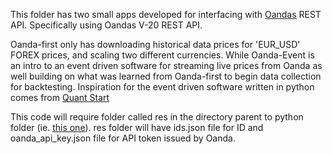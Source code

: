 This folder has two small apps developed for interfacing with [Oandas](http://developer.oanda.com) REST API.
 Specifically using Oandas V-20 REST API.


Oanda-first only has downloading historical data prices for 'EUR_USD' FOREX prices, and scaling two different currencies.
While Oanda-Event is an intro to an event driven software for streaming live prices from Oanda
as well building on what was learned from Oanda-first to begin data collection for backtesting.
Inspiration for the event driven software written in python comes from [Quant Start](https://www.quantstart.com/articles/Forex-Trading-Diary-1-Automated-Forex-Trading-with-the-OANDA-API)

This code will require folder called res in the directory parent to python folder (ie. [this one](../../../)). res folder will have ids.json file for ID and oanda_api_key.json file for API token issued by Oanda.
